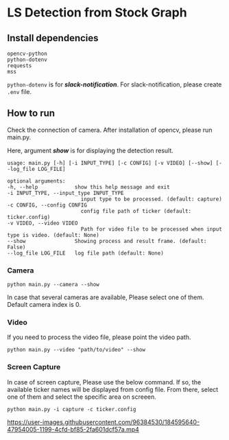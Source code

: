 # LS Detection from Stock Graph

## Install dependencies
    opencv-python
    python-dotenv
    requests
    mss
`python-dotenv` is for **_slack-notification_**. For slack-notification, please create `.env` file.

## How to run
Check the connection of camera.
After installation of opencv, please run main.py.

Here, argument **_show_** is for displaying the detection result.

    usage: main.py [-h] [-i INPUT_TYPE] [-c CONFIG] [-v VIDEO] [--show] [--log_file LOG_FILE]

    optional arguments:
    -h, --help            show this help message and exit
    -i INPUT_TYPE, --input_type INPUT_TYPE
                            input type to be processed. (default: capture)
    -c CONFIG, --config CONFIG
                            config file path of ticker (default: ticker.config)
    -v VIDEO, --video VIDEO
                            Path for video file to be processed when input type is video. (default: None)
    --show                Showing process and result frame. (default: False)
    --log_file LOG_FILE   log file path (default: None)

### Camera
```commandline
python main.py --camera --show
```
In case that several cameras are available, Please select one of them. Default camera index is 0.
 
### Video
If you need to process the video file, please point the video path.
```commandline
python main.py --video "path/to/video" --show
```
### Screen Capture
In case of screen capture, Please use the below command. If so, the available ticker names will be displayed from config file. From there, select one of them and select the specific area on screeen.
```commandline
python main.py -i capture -c ticker.config
```

https://user-images.githubusercontent.com/96384530/184595640-47954005-1199-4cfd-bf85-2fa601dcf57a.mp4
